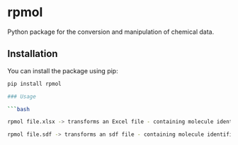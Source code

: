 # rpmol

Python package for the conversion and manipulation of chemical data.

## Installation

You can install the package using pip:

```bash
pip install rpmol

### Usage

```bash

rpmol file.xlsx -> transforms an Excel file - containing molecule identifiers (code, name) in the first column and SMILES codes in the second column - into an sdf file.

rpmol file.sdf -> transforms an sdf file - containing molecule identifiers (code, name) and SMILES codes - into an xlsx file.